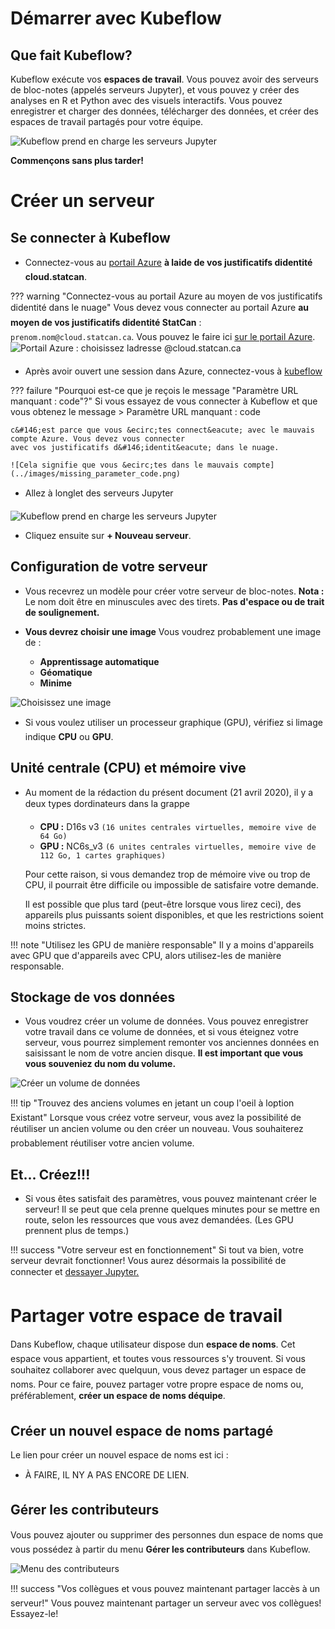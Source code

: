 # D&eacute;marrer avec Kubeflow

## Que fait Kubeflow?

Kubeflow ex&eacute;cute vos **espaces de travail**. Vous pouvez avoir des serveurs de bloc-notes 
(appel&eacute;s serveurs Jupyter), et vous pouvez y cr&eacute;er des analyses en R et Python avec des
visuels interactifs. Vous pouvez enregistrer et charger des donn&eacute;es, t&eacute;l&eacute;charger des donn&eacute;es,
et cr&eacute;er des espaces de travail partag&eacute;s pour votre &eacute;quipe.

![Kubeflow prend en charge les serveurs Jupyter](../images/jupyter_visual.png)

**Commen&ccedil;ons sans plus tarder!**

# Cr&eacute;er un serveur

## Se connecter &agrave; Kubeflow

- Connectez-vous au [portail Azure](https://portal.azure.com) **&agrave; l&#146;aide de vos
  justificatifs d&#146;identit&eacute; cloud.statcan**.
 
??? warning "Connectez-vous au portail Azure au moyen de vos justificatifs d&#146;identit&eacute; dans le nuage"
    Vous devez vous connecter au portail Azure **au moyen de vos justificatifs d&#146;identit&eacute; StatCan** :
    `prenom.nom@cloud.statcan.ca`. Vous pouvez le faire ici [sur le portail Azure](https://portal.azure.com).
    ![Portail Azure : choisissez l&#146;adresse `@cloud.statcan.ca`](../images/azure-login.png)


- Apr&egrave;s avoir ouvert une session dans Azure, connectez-vous &agrave; [kubeflow](https://kubeflow.example.ca)


??? failure "Pourquoi est-ce que je re&ccedil;ois le message "Param&egrave;tre URL manquant : code"?"
    Si vous essayez de vous connecter &agrave; Kubeflow et que vous obtenez le message 
    > Param&egrave;tre URL manquant : code

    c&#146;est parce que vous &ecirc;tes connect&eacute; avec le mauvais compte Azure. Vous devez vous connecter
    avec vos justificatifs d&#146;identit&eacute; dans le nuage.

    ![Cela signifie que vous &ecirc;tes dans le mauvais compte](../images/missing_parameter_code.png)
    






- Allez &agrave; l&#146;onglet des serveurs Jupyter

![Kubeflow prend en charge les serveurs Jupyter](../images/readme/kubeflow_ui.png)

- Cliquez ensuite sur **+ Nouveau serveur**.

## Configuration de votre serveur

- Vous recevrez un mod&egrave;le pour cr&eacute;er votre serveur de bloc-notes.
  **Nota :** Le nom doit &ecirc;tre en minuscules avec des tirets. **Pas d'espace ou de trait de soulignement.**


- **Vous devrez choisir une image** Vous voudrez probablement une image de :

    - **Apprentissage automatique**
    - **G&eacute;omatique**
    - **Minime**

![Choisissez une image](../images/kubeflow_choose_an_image.png)

- Si vous voulez utiliser un processeur graphique (GPU), v&eacute;rifiez si l&#146;image indique **CPU** ou **GPU**.
 
 
## Unit&eacute; centrale (CPU) et m&eacute;moire vive 

- Au moment de la r&eacute;daction du pr&eacute;sent document (21 avril 2020), il y a deux types d&#146;ordinateurs dans
  la grappe

  - **CPU :** D16s v3 `(16 unites centrales virtuelles, memoire vive de 64 Go)`
  - **GPU :** NC6s_v3 `(6 unites centrales virtuelles, memoire vive de 112 Go, 1 cartes graphiques)`
  
  Pour cette raison, si vous demandez trop de m&eacute;moire vive ou trop de CPU, il pourrait &ecirc;tre difficile
  ou impossible de satisfaire votre demande.
  
  Il est possible que plus tard (peut-&ecirc;tre lorsque vous lirez ceci), des appareils plus puissants soient
  disponibles, et que les restrictions soient moins strictes.
  
!!! note "Utilisez les GPU de mani&egrave;re responsable"
    Il y a moins d'appareils avec GPU que d'appareils avec CPU, alors utilisez-les de mani&egrave;re responsable.
    
    
## Stockage de vos donn&eacute;es

- Vous voudrez cr&eacute;er un volume de donn&eacute;es. Vous pouvez enregistrer votre travail dans ce volume de donn&eacute;es,
  et si vous &eacute;teignez votre serveur, vous pourrez simplement remonter vos anciennes donn&eacute;es
  en saisissant le nom de votre ancien disque. **Il est important que vous vous souveniez du
  nom du volume.**

![Cr&eacute;er un volume de donn&eacute;es](../images/kubeflow_volumes.png)
 
!!! tip "Trouvez des anciens volumes en jetant un coup l'oeil &agrave; l&#146;option Existant"
    Lorsque vous cr&eacute;ez votre serveur, vous avez la possibilit&eacute; de r&eacute;utiliser un ancien volume
    ou d&#146;en cr&eacute;er un nouveau. Vous souhaiterez probablement r&eacute;utiliser votre ancien volume.
 
## Et... Cr&eacute;ez!!!

- Si vous &ecirc;tes satisfait des param&egrave;tres, vous pouvez maintenant cr&eacute;er le serveur! 
  Il se peut que cela prenne quelques minutes pour se mettre en route, selon les ressources 
  que vous avez demand&eacute;es. (Les GPU prennent plus de temps.)
 
!!! success "Votre serveur est en fonctionnement" 
    Si tout va bien, votre serveur devrait fonctionner! Vous aurez d&eacute;sormais
    la possibilit&eacute; de connecter et [d&#146;essayer Jupyter.](/1-Experiments/Jupyter)

 
# Partager votre espace de travail

Dans Kubeflow, chaque utilisateur dispose d&#146;un **espace de noms**. Cet espace vous appartient, 
et toutes vous ressources s'y trouvent. Si vous souhaitez collaborer avec quelqu&#146;un, vous
devez partager un espace de noms. Pour ce faire, pouvez partager votre propre
espace de noms ou, pr&eacute;f&eacute;rablement, **cr&eacute;er un espace de noms d&#146;&eacute;quipe**. 

## Cr&eacute;er un nouvel espace de noms partag&eacute;

Le lien pour cr&eacute;er un nouvel espace de noms est ici :
- &Agrave; FAIRE, IL N&#146;Y A PAS ENCORE DE LIEN.

## G&eacute;rer les contributeurs

Vous pouvez ajouter ou supprimer des personnes d&#146;un espace de noms 
que vous poss&eacute;dez &agrave; partir du menu **G&eacute;rer les contributeurs** dans Kubeflow.

![Menu des contributeurs](../images/kubeflow_contributors.png)

!!! success "Vos coll&egrave;gues et vous pouvez maintenant partager l&#146;acc&egrave;s &agrave; un serveur!"
    Vous pouvez maintenant partager un serveur avec vos coll&egrave;gues! Essayez-le!

